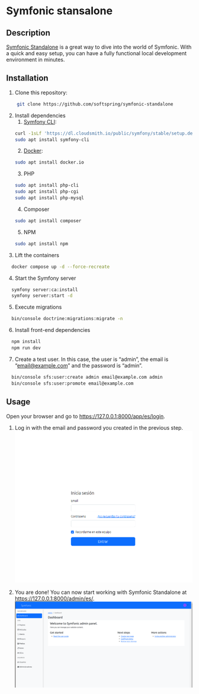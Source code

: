 # Symfonic stansalone

## Description
[Symfonic Standalone](https://github.com/softspring/symfonic-standalone) is a great way to dive into the world of Symfonic. With a quick and easy setup, you can have a fully functional local development environment in minutes.

## Installation
1. Clone this repository:
```bash
    git clone https://github.com/softspring/symfonic-standalone
```
2. Install dependencies
    1. [Symfony CLI](https://symfony.com/download):
    ```bash
    curl -1sLf 'https://dl.cloudsmith.io/public/symfony/stable/setup.deb.sh' | sudo -E bash
    sudo apt install symfony-cli
    ```
    2. [Docker](https://docs.docker.com/get-docker/):
    ```bash
    sudo apt install docker.io
    ```
    3. PHP
    ```bash
    sudo apt install php-cli 
    sudo apt install php-cgi
    sudo apt install php-mysql
    ```
    4. Composer
    ```bash
    sudo apt install composer
    ```
    5. NPM
    ```bash
    sudo apt install npm
    ```
3. Lift the containers
```bash
  docker compose up -d --force-recreate
```
4. Start the Symfony server
```bash
  symfony server:ca:install
  symfony server:start -d
```
5. Execute migrations
```bash
  bin/console doctrine:migrations:migrate -n
```
6. Install front-end dependencies
```bash
  npm install
  npm run dev
```
7. Create a test user. In this case, the user is “admin”, the email is “email@example.com” and the password is “admin”.
```bash
  bin/console sfs:user:create admin email@example.com admin
  bin/console sfs:user:promote email@example.com 
```

## Usage
Open your browser and go to https://127.0.0.1:8000/app/es/login.


1. Log in with the email and password you created in the previous step.
![login.png](.files/login.png)

2. You are done! You can now start working with Symfonic Standalone at https://127.0.0.1:8000/admin/es/.
![dashboard.png](.files/dashboard.png)

